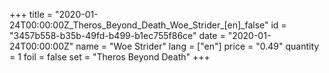 +++
title = "2020-01-24T00:00:00Z_Theros_Beyond_Death_Woe_Strider_[en]_false"
id = "3457b558-b35b-49fd-b499-b1ec755f86ce"
date = "2020-01-24T00:00:00Z"
name = "Woe Strider"
lang = ["en"]
price = "0.49"
quantity = 1
foil = false
set = "Theros Beyond Death"
+++
